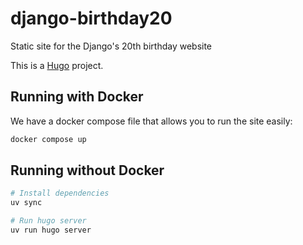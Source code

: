 # django-birthday20

Static site for the Django's 20th birthday website

This is a [Hugo](https://gohugo.io/) project.

Running with Docker
-------------------

We have a docker compose file that allows you to run the site easily:

```bash
docker compose up
```

Running without Docker
----------------------

```bash
# Install dependencies
uv sync

# Run hugo server
uv run hugo server
```
